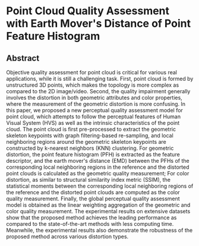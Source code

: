 # Point Cloud Quality Assessment with Earth Mover's Distance of Point Feature Histogram
## Abstract
Objective quality assessment for point cloud is critical for various real applications, while it is still a challenging task. First, point cloud is formed by unstructured 3D points, which makes the topology is more complex as compared to the 2D image/video. Second, the quality impairment generally involves the distortion in both geometric attributes and color properties, where the measurement of the geometric distortion is more confusing. In this paper, we proposed a new perceptual quality assessment model for point cloud, which attempts to follow the perceptual features of Human Visual System (HVS) as well as the intrinsic characteristics of the point cloud. The point cloud is first pre-processed to extract the geometric skeleton keypoints with graph filtering-based re-sampling, and local neighboring regions around the geometric skeleton keypoints are constructed by k-nearest neighbors (KNN) clustering. For geometric distortion, the point feature histogram (PFH) is extracted as the feature descriptor, and the earth mover's distance (EMD) between the PFHs of the corresponding local neighboring regions in the reference and the distorted point clouds is calculated as the geometric quality measurement; For color distortion, as similar to structural similarity index metric (SSIM), the statistical moments between the corresponding local neighboring regions of the reference and the distorted point clouds are computed as the color quality measurement. Finally, the global perceptual quality assessment model is obtained as the linear weighting aggregation of the geometric and color quality measurement. The experimental results on extensive datasets show that the proposed method achieves the leading performance as compared to the state-of-the-art methods with less computing time. Meanwhile, the experimental results also demonstrate the robustness of the proposed method across various distortion types.
